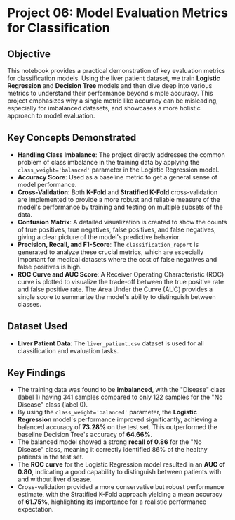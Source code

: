 # Project 06: Model Evaluation Metrics for Classification

## Objective

This notebook provides a practical demonstration of key evaluation metrics for classification models. Using the liver patient dataset, 
we train **Logistic Regression** and **Decision Tree** models and then dive deep into various metrics to understand their performance beyond simple accuracy. This project emphasizes why a single metric like accuracy can be misleading, especially for imbalanced datasets, and showcases a more holistic approach to model evaluation.

## Key Concepts Demonstrated

* **Handling Class Imbalance**: The project directly addresses the common problem of class imbalance in the training data by applying the `class_weight='balanced'` parameter in the Logistic Regression model.
* **Accuracy Score**: Used as a baseline metric to get a general sense of model performance.
* **Cross-Validation**: Both **K-Fold** and **Stratified K-Fold** cross-validation are implemented to provide a more robust and reliable measure of the model's performance by training and testing on multiple subsets of the data.
* **Confusion Matrix**: A detailed visualization is created to show the counts of true positives, true negatives, false positives, and false negatives, giving a clear picture of the model's predictive behavior.
* **Precision, Recall, and F1-Score**: The `classification_report` is generated to analyze these crucial metrics, which are especially important for medical datasets where the cost of false negatives and false positives is high.
* **ROC Curve and AUC Score**: A Receiver Operating Characteristic (ROC) curve is plotted to visualize the trade-off between the true positive rate and false positive rate. The Area Under the Curve (AUC) provides a single score to summarize the model's ability to distinguish between classes.

## Dataset Used

* **Liver Patient Data**: The `liver_patient.csv` dataset is used for all classification and evaluation tasks.

## Key Findings

* The training data was found to be **imbalanced**, with the "Disease" class (label 1) having 341 samples compared to only 122 samples for the "No Disease" class (label 0).
* By using the `class_weight='balanced'` parameter, the **Logistic Regression** model's performance improved significantly, achieving a balanced accuracy of **73.28%** on the test set. This outperformed the baseline Decision Tree's accuracy of **64.66%**.
* The balanced model showed a strong **recall of 0.86** for the "No Disease" class, meaning it correctly identified 86% of the healthy patients in the test set.
* The **ROC curve** for the Logistic Regression model resulted in an **AUC of 0.80**, indicating a good capability to distinguish between patients with and without liver disease.
* Cross-validation provided a more conservative but robust performance estimate, with the Stratified K-Fold approach yielding a mean accuracy of **61.75%**, highlighting its importance for a realistic performance expectation.
